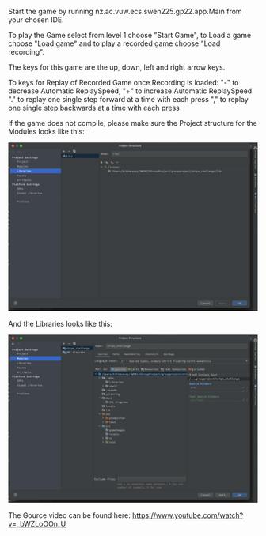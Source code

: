 Start the game by running nz.ac.vuw.ecs.swen225.gp22.app.Main from your chosen IDE.

To play the Game select from level 1 choose "Start Game", to Load a game choose "Load game" and to play a recorded game choose "Load recording".

The keys for this game are the up, down, left and right arrow keys.

To keys for Replay of Recorded Game once Recording is loaded:
"-" to decrease Automatic ReplaySpeed, "+" to increase Automatic ReplaySpeed
"." to replay one single step forward at a time with each press
"," to replay one single step backwards at a time with each press


If the game does not compile, please make sure the Project structure for the Modules looks like this:

![](./readmeAssets/Libraries_example.png)

And the Libraries looks like this:

![](./readmeAssets/Modules_Example.png)



The Gource video can be found here: https://www.youtube.com/watch?v=_bWZLoOOn_U

